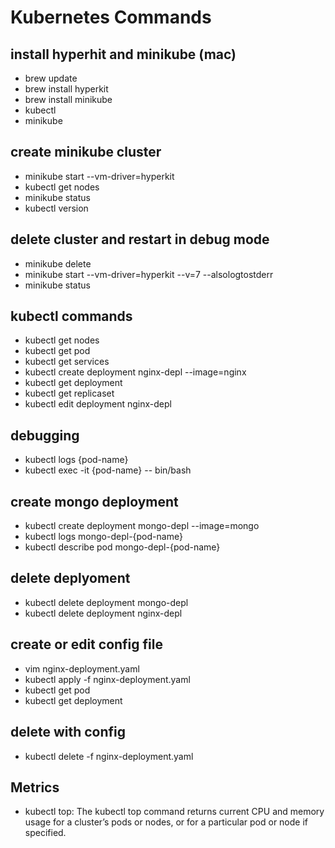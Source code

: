 # Kubernetes Commands

## install hyperhit and minikube (mac) 
- brew update
- brew install hyperkit
- brew install minikube
- kubectl
- minikube

## create minikube cluster
- minikube start --vm-driver=hyperkit
- kubectl get nodes
- minikube status
- kubectl version

## delete cluster and restart in debug mode
- minikube delete
- minikube start --vm-driver=hyperkit --v=7 --alsologtostderr
- minikube status

## kubectl commands
- kubectl get nodes
- kubectl get pod
- kubectl get services
- kubectl create deployment nginx-depl --image=nginx
- kubectl get deployment
- kubectl get replicaset
- kubectl edit deployment nginx-depl

## debugging
- kubectl logs {pod-name}
- kubectl exec -it {pod-name} -- bin/bash

## create mongo deployment
- kubectl create deployment mongo-depl --image=mongo
- kubectl logs mongo-depl-{pod-name}
- kubectl describe pod mongo-depl-{pod-name}

## delete deplyoment
- kubectl delete deployment mongo-depl
- kubectl delete deployment nginx-depl

## create or edit config file
- vim nginx-deployment.yaml
- kubectl apply -f nginx-deployment.yaml
- kubectl get pod
- kubectl get deployment

## delete with config
- kubectl delete -f nginx-deployment.yaml


## Metrics
- kubectl top:  The kubectl top command returns current CPU and memory usage for a cluster’s pods or nodes, or for a particular pod or node if specified.